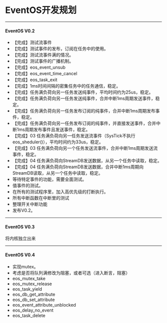 # EventOS开发规划
---------
#### EventOS V0.2
+ 【完成】测试流事件
+ 【完成】测试事件的发布，订阅在任务中的使用。
+ 【完成】测试流事件满的情况。
+ 【完成】测试事件的广播机制。
+ 【完成】eos_event_unsub
+ 【完成】eos_event_time_cancel
+ 【完成】eos_task_exit
+ 【完成】1ms时间间隔的密集任务中的任务通信，稳定。
+ 【完成】任务满负荷向另一任务发送纯事件，平均时间约为25us，稳定。
+ 【完成】任务满负荷向另一任务发送纯事件，合并中断1ms周期发送事件，稳定。
+ 【完成】任务满负荷向另一任务发布订阅的纯事件，合并中断1ms周期发布事件，稳定。
+ 【完成】任务满负荷向另一任务发布订阅的纯事件，并直接发送事件，合并中断1ms周期发布事件且发送事件，稳定。
+ 【完成】03 任务满负荷向另一任务发送流事件（SysTick不执行eos_sheduler()），平均时间约为33us，稳定。
+ 【完成】03 任务满负荷向另一个任务发送流事件，合并中断1ms周期发送流事件，稳定。
+ 【完成】04 任务满负荷向StreamDB发送数据，从另一个任务中读取，稳定。
+ 【完成】04 任务满负荷向StreamDB发送数据，合并中断1ms周期向StreamDB读取，从另一个任务中读取，稳定。
+ 等待特定事件的功能，需要全面测试。
+ 值事件的测试。
+ 在所有的测试程序里，加入高优先级的打断执行。
+ 所有中断函数在中断里的测试
+ 整理开关中断功能
+ 发布V0.2。
--------------------------------------------------------
#### EventOS V0.3
将内核独立出来

--------------------------------------------------------
#### EventOS V0.4
+ 实现mutex。
+ 考虑是否将队列满修改为阻塞，或者可选（进入断言，阻塞）
+ eos_mutex_take
+ eos_mutex_release
+ eos_task_yield
+ eos_db_get_attribute
+ eos_db_set_attribute
+ eos_event_attribute_unblocked
+ eos_delay_no_event
+ eos_task_delete